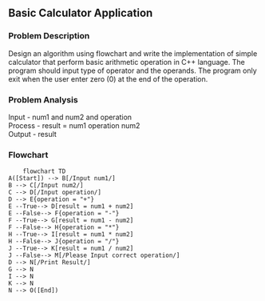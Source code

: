 ## Basic Calculator Application
### Problem Description
Design an algorithm using flowchart and write the implementation of
simple calculator that perform basic arithmetic operation in C++
language. The program should input type of operator and the
operands. The program only exit when the user enter zero (0) at the
end of the operation. <br />

### Problem Analysis
Input - num1 and num2 and operation <br />
Process - result = num1 operation num2 <br />
Output - result <br />

### Flowchart
```mermaid
    flowchart TD
A([Start]) --> B[/Input num1/]
B --> C[/Input num2/]
C --> D[/Input operation/]
D --> E{operation = "+"}
E --True--> D[result = num1 + num2]
E --False--> F{operation = "-"}
F --True--> G[result = num1 - num2]
F --False--> H{operation = "*"}
H --True--> I[result = num1 * num2]
H --False--> J{operation = "/"}
J --True--> K[result = num1 / num2]
J --False--> M[/Please Input correct operation/]
D --> N[/Print Result/]
G --> N
I --> N
K --> N
N --> O([End])
```